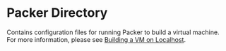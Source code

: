# Packer Directory

Contains configuration files for running Packer to build a virtual machine. For
more information, please see [Building a VM on
Localhost](../docs/building-a-vm-on-localhost.md).
